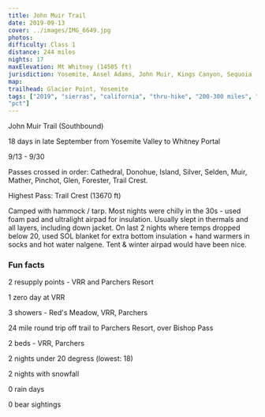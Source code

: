 ```yaml
---
title: John Muir Trail
date: 2019-09-13
cover: ../images/IMG_6649.jpg
photos:
difficulty: Class 1
distance: 244 miles
nights: 17
maxElevation: Mt Whitney (14505 ft)
jurisdiction: Yosemite, Ansel Adams, John Muir, Kings Canyon, Sequoia
map:
trailhead: Glacier Point, Yosemite
tags: ["2019", "sierras", "california", "thru-hike", "200-300 miles", "jmt",
"pct"]
---
```


John Muir Trail (Southbound)

18 days in late September from Yosemite Valley to Whitney Portal

9/13 - 9/30

Passes crossed in order:
Cathedral, Donohue, Island, Silver, Selden, Muir, Mather, Pinchot, Glen,
Forester, Trail Crest.

Highest Pass: Trail Crest (13670 ft)

Camped with hammock / tarp.  Most nights were chilly in the 30s - used foam pad
and ultralight airpad for insulation.  Usually slept in thermals and all
layers, including down jacket.
On last 2 nights where temps dropped below 20, used SOL blanket for extra
bottom insulation + hand warmers in socks and hot water nalgene.  Tent & winter
airpad would have been nice.

### Fun facts

2 resupply points - VRR and Parchers Resort

1 zero day at VRR

3 showers - Red's Meadow, VRR, Parchers

24 mile round trip off trail to Parchers Resort, over Bishop Pass

2 beds - VRR, Parchers

2 nights under 20 degress (lowest: 18)

2 nights with snowfall

0 rain days

0 bear sightings


